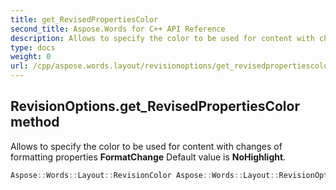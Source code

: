 ```yaml
---
title: get_RevisedPropertiesColor
second_title: Aspose.Words for C++ API Reference
description: Allows to specify the color to be used for content with changes of formatting properties FormatChange Default value is NoHighlight. 
type: docs
weight: 0
url: /cpp/aspose.words.layout/revisionoptions/get_revisedpropertiescolor/
---
```

## RevisionOptions.get_RevisedPropertiesColor method


Allows to specify the color to be used for content with changes of formatting properties **FormatChange** Default value is **NoHighlight**.

```cpp
Aspose::Words::Layout::RevisionColor Aspose::Words::Layout::RevisionOptions::get_RevisedPropertiesColor()
```

